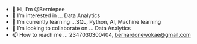 - 👋 Hi, I’m @Berniepee
- 👀 I’m interested in ... Data Analytics
- 🌱 I’m currently learning ...SQL, Python, AI, Machine learning
- 💞️ I’m looking to collaborate on ... Data Analytics
- 📫 How to reach me ... 2347030300404, bernardonewokae@gmail.com

<!---
Berniepee/Berniepee is a ✨ special ✨ repository because its `README.md` (this file) appears on your GitHub profile.
You can click the Preview link to take a look at your changes.
--->
